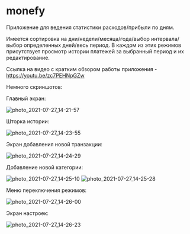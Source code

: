 # monefy

Приложение для ведения статистики расходов/прибыли по дням.

Имеется сортировка на дни/недели/месяца/года/выбор интервала/выбор определенных дней/весь период.
В каждом из этих режимов присутствует просмотр истории платежей за выбранный период  и их редактирование.


Ссылка на видео с кратким обзором работы приложения - https://youtu.be/zc7PEHNpGZw

Немного скриншотов:

Главный экран:

![photo_2021-07-27_14-21-57](https://user-images.githubusercontent.com/71173909/127198844-ac9c5305-c2a1-4e9f-a4d2-5548a7d3a994.jpg)

Шторка истории:

![photo_2021-07-27_14-23-55](https://user-images.githubusercontent.com/71173909/127199150-34e3e7e8-3f97-43d0-8726-a0b28043584e.jpg)

Экран добавления новой транзакции:

![photo_2021-07-27_14-24-29](https://user-images.githubusercontent.com/71173909/127199187-ebdd5422-4efb-49fb-bab9-3bb4abf444fa.jpg)

Добавление новой категории:

![photo_2021-07-27_14-25-10](https://user-images.githubusercontent.com/71173909/127199412-a4f15b0f-5ba3-4023-bda6-68875b531948.jpg)
![photo_2021-07-27_14-25-28](https://user-images.githubusercontent.com/71173909/127199423-3f6da51e-7782-4566-9411-4f056049de74.jpg)

Меню переключения режимов:

![photo_2021-07-27_14-26-00](https://user-images.githubusercontent.com/71173909/127199654-a72b05f4-6271-4257-bf5a-6a2a9c0da59e.jpg)

Экран настроек:

![photo_2021-07-27_14-26-23](https://user-images.githubusercontent.com/71173909/127199668-61e3a888-ba3f-49b0-a1e6-c3844a0a5e11.jpg)




